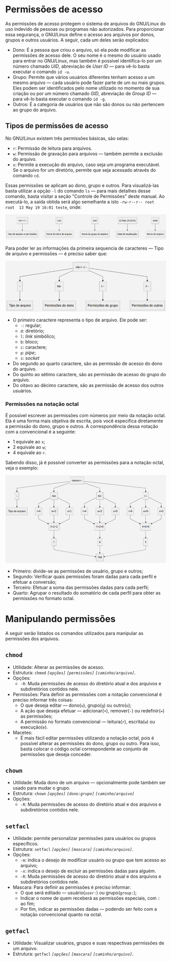 # Permissões de acesso

As permissões de acesso protegem o sistema de arquivos do GNU/Linux do uso indevido de pessoas ou programas não autorizados. Para proporcionar essa segurança, o GNU/Linux define o acesso aos arquivos por donos, grupos e outros usuários. A seguir, cada um deles serão explicados:

 - Dono: É a pessoa que criou o arquivo, só ela pode modificar as permissões de acesso dele. O seu nome é o mesmo do usuário usado para entrar no GNU/Linux, mas também é possível identifica-lo por um número chamado *UID*, abreviação de *User ID* — para vê-lo basta executar o comando `id -u`.
 - Grupo: Permite que vários usuários diferentes tenham acesso a um mesmo arquivo — cada usuário pode fazer parte de um ou mais grupos. Eles podem ser identificados pelo nome utilizado no momento de sua criação ou por um número chamado *GID*, abreviação de *Group ID* — para vê-lo basta executar o comando `id -g`.
 - Outros: É a categoria de usuários que não são donos ou não pertencem ao grupo do arquivo.

## Tipos de permissões de acesso

No GNU/Linux existem três permissões básicas, são selas:

- `r`: Permissão de leitura para arquivos.
- `w`: Permissão de gravação para arquivos — também permite a exclusão do arquivo.
- `x`: Permite a execução do arquivo, caso seja um programa executável. Se o arquivo for um diretório, permite que seja acessado através do comando `cd`.

Essas permissões se aplicam ao dono, grupo e outros. Para visualizá-las basta utilizar a opção `-l` do comando `ls` — para mais detalhes desse comando, basta visitar a seção "Controle de Permissões" deste manual. Ao executá-lo, a saída obtida será algo semelhante a isto `-rw-r--r-- root  root  13 May 19 16:01 teste`, onde:

![ls-l](images/controle_de_permissoes/ls-l.png)

Para poder ler as informações da primeira sequencia de caracteres — Tipo de arquivo e permissões  —  é preciso saber que: 

![permissoes](images/controle_de_permissoes/permissoes.png)

- O primeiro caractere representa o tipo de arquivo. Ele pode ser:
	-  `-`: regular;
	-   `d`: diretório;
	-   `l`: *link* simbólico;
	-   `b`: bloco;
	-   `c`:  caractere;
	-   `p`: *pipe*;
	-   `s`: *socket*
- Do segundo ao quarto caractere, são as permissão de acesso do dono do arquivo.  
- Do quinto ao sétimo caractere, são as permissão de acesso do grupo do arquivo. 
- Do oitavo ao décimo caractere, são as permissão de acesso dos outros usuários. 

### Permissões na notação octal

É possível escrever as permissões com números por meio da notação octal. Ela é uma forma mais objetiva de escrita, pois você especifica diretamente a permissão do dono, grupo e outros. A correspondência dessa notação com a convencional é a seguinte:

- 1 equivale ao `x`;
- 2 equivale ao `w`;
- 4 equivale ao `r`.

Sabendo disso, já é possível converter as permissões para a notação octal, veja o exemplo:

![conversao_octal](images/controle_de_permissoes/conversao_octal.png)

 - Primeiro: divide-se as permissões de usuário, grupo e outros;
 - Segundo: Verificar quais permissões foram dadas para cada perfil e efetuar a conversão;
 - Terceiro: Efetuar a soma das permissões dadas para cada perfil;
 - Quarto: Agrupar o resultado do somatório de cada perfil para obter as permissões no formato octal.

# Manipulando permissões

A seguir serão listados os comandos utilizados para manipular as permissões dos arquivos.

## `chmod`

- Utilidade: Alterar as permissões de acesso.
- Estrutura: `chmod` *`[opções]`* *`[permissões]`* *`[caminho/arquivo]`*.
- Opções:
	- `-R`: Muda permissões de acesso do diretório atual e dos arquivos e subdiretórios contidos nele.
- Permissões: Para definir as permissões com a notação convencional é preciso informar três coisas:
	- O que deseja editar — dono(`u`), grupo(`g`) ou outro(`o`);
	- A ação que deseja efetuar — adicionar(`+`), remover(`-`) ou redefinir(`=`) as permissões;
	- A permissão no formato convencional — leitura(`r`), escrita(`w`) ou execução(`e`).
- Macetes:
	- É mais fácil editar permissões utilizando a notação octal, pois é possível alterar as permissões do dono, grupo ou outro. Para isso, basta colocar o código octal correspondente ao conjunto de permissões que deseja conceder.	

## `chown`

- Utilidade: Muda dono de um arquivo — opcionalmente pode também ser usado para mudar o grupo.
- Estrutura: `chown` *`[opções]`* *`[dono:grupo]`* *`[caminho/arquivo]`*
- Opções:
	- `-R`: Muda permissões de acesso do diretório atual e dos arquivos e subdiretórios contidos nele.

## `setfacl`
- Utilidade: permite personalizar permissões para usuários ou grupos específicos.
- Estrutura: `setfacl` *`[opções]`* *`[mascara]`* *`[caminho/arquivo]`*.
- Opções: 
	- `-m`: indica o desejo de modificar usuário ou grupo que tem acesso ao arquivo;
	- `-x`: indica o desejo de excluir as permissões dadas para alguém.
	- `-R`: Muda permissões de acesso do diretório atual e dos arquivos e subdiretórios contidos nele.
- Mascara:  Para definir as permissões é preciso informar:
	- O que será editado — usuário(`user:`)  ou grupo(`group:`);
	- Indicar o nome de quem receberá as permissões especiais, com `:` ao fim;
	- Por fim, indicar as permissões dadas — podendo ser feito com a notação convencional quanto na octal.

## `getfacl`

- Utilidade: Visualizar usuários, grupos e suas respectivas permissões de um arquivo.
- Estrutura: `getfacl` *`[opções]`* *`[mascara]`* *`[caminho/arquivo]`*.


